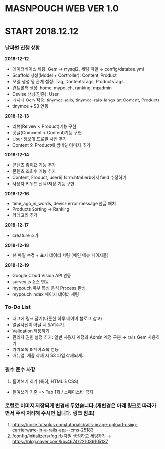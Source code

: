 # MASNPOUCH WEB VER 1.0
# START 2018.12.12

### 날짜별 진행 상황
**2018-12-12**
- 데이터베이스 세팅: Gem → mysql2, 세팅 파일 → config/databse.yml
- Scaffold 생성(Model + Controller): Content, Product
- 모델 생성 및 관계 설정: Tag, ContentsTags, ProductsTags
- 컨트롤러 생성: home, mypouch, ranking, mpadmin
- Devise 생성(인증): User
- 에디터 Gem 적용: tinymce-rails, tinymce-rails-langs (at Content, Product)
- tinymce + S3 연동

**2018-12-13**
- 리뷰(Reivew < Product)기능 구현
- 댓글(Comment < Content)기능 구현
- User 정보에 프로필 사진 추가
- Content 와 Product에 썸네일 이미지 추가

**2018-12-14**
- 콘텐츠 좋아요 기능 추가
- 콘텐츠 조회수 기능 추가
- Content, Product, user의 form.html.erb에서 field 수정하기
- 사용자 키워드 선택/저장 기능 구현

**2018-12-16**
- time_ago_in_words, devise error message 한글 패치
- Products Sorting → Ranking
- 카테고리 추가

**2018-12-17**
- creature 추가

**2018-12-18**
- 뷰 파일 수정 + 표시 데이터 세팅 (메인 메뉴 페이지들)

**2018-12-19**
- Google Cloud Vision API 연동
- survey js 소스 연동
- mypouch 피부 특성 분석 Process 완성
- mypouch index 페이지 데이터 세팅

### To-Do List
- 태그에 링크 달기(나른한 하루 네이버 블로그 참고)
- 얼굴사진이 아닐 시 알려주기..
- Validation 적용하기
- 관리자 권한 설정 추가: 일반 사용자 계정과 Admin 계정 구분 → rails Gem 사용하기
- 카카오톡 & 페이스북 연동
- 매뉴얼, 제품 삭제 시 S3 파일 삭제되게..

### 필수 준수 사항
1. 들여쓰기 하기 (특히, HTML & CSS)
-  들여쓰기 기준 => Tab 1회 / 스페이스바 금지

### 로컬로 이미지 저장되게 변경해 두었습니다.(재변경은 아래 링크로 따라가면서 주석 처리해 주시면 됩니다. 링크 참조)
1. https://code.tutsplus.com/tutorials/rails-image-upload-using-carrierwave-in-a-rails-app--cms-25183
2. /config/initializers/fog.rb 파일 생성하고 세팅하기 → https://blog.naver.com/kbs4674/221039105137
